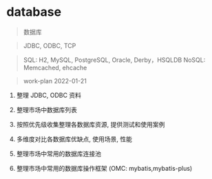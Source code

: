 # database

> 数据库

> JDBC, ODBC, TCP

> SQL: H2, MySQL, PostgreSQL, Oracle, Derby，HSQLDB
> NoSQL: Memcached, ehcache

> work-plan 2022-01-21

1. 整理 JDBC, ODBC 资料
2. 整理市场中数据库列表
3. 按照优先级收集整理各数据库资源, 提供测试和使用案例
4. 多维度对比各数据库优缺点, 使用场景, 性能

5. 整理市场中常用的数据库连接池
6. 整理市场中常用的数据库操作框架 (OMC: mybatis,mybatis-plus)